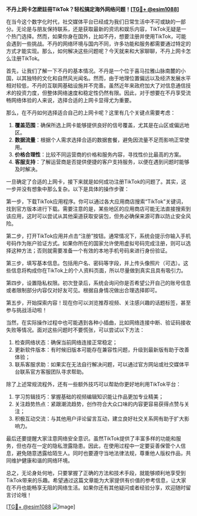 **不丹上网卡怎麽註冊TikTok？轻松搞定海外网络问题！[[TG💪+ @esim1088](https://t.me/s/esim1088)]**

在当今这个数字化时代，社交媒体平台已经成为我们日常生活中不可或缺的一部分。无论是与朋友保持联系，还是获取最新的资讯和娱乐内容，TikTok无疑是一个热门选择。然而，如果你身在国外，比如不丹，想要注册并使用TikTok，可能会遇到一些挑战。不丹的网络环境与国内不同，许多功能和服务都需要通过特定的方式才能实现。那么，如何解决这些问题呢？今天就来和大家聊聊，不丹上网卡怎么注册TikTok。

首先，让我们了解一下不丹的基本情况。不丹是一个位于喜马拉雅山脉南麓的小国，以其独特的文化和自然风光闻名。然而，由于地理位置偏远以及经济发展水平相对较低，不丹的互联网基础设施并不完善。虽然近年来政府加大了对信息通信技术的投资力度，但整体网络速度和稳定性仍然有限。因此，对于想要在不丹享受流畅网络体验的人来说，选择合适的上网卡显得尤为重要。

那么，在不丹如何选择适合自己的上网卡呢？这里有几个关键点需要考虑：

1. **覆盖范围**：确保所选上网卡能够提供良好的信号覆盖，尤其是在山区或偏远地区。
2. **数据流量**：根据个人需求选择合适的数据套餐，避免因流量不足而影响正常使用。
3. **价格合理性**：比较不同运营商的价格和服务内容，寻找性价比最高的方案。
4. **客服支持**：了解运营商是否提供便捷的客户支持服务，以便在遇到问题时能够及时解决。

一旦确定了合适的上网卡，接下来就是如何成功注册TikTok的问题了。其实，这一步并没有想象中那么复杂。以下是具体的操作步骤：

第一步，下载TikTok应用程序。你可以通过各大应用商店搜索“TikTok”关键词，找到官方版本进行下载。需要注意的是，某些地区的应用商店可能无法直接搜索到该应用，这时可以尝试从其他渠道获取安装包，但务必确保来源可靠以防止安全风险。

第二步，打开TikTok应用并点击“注册”按钮。通常情况下，系统会提示你输入手机号码作为账户验证方式。如果你所在的国家允许使用虚拟号码完成注册，则可以选择这种方法；否则就需要准备一个有效的本地手机号码来进行身份验证。

第三步，填写基本信息。包括用户名、密码等字段，并上传头像照片（可选）。这些信息将构成你在TikTok上的个人资料页面，所以尽量做到真实且具有吸引力。

第四步，设置隐私权限。初次登录后，系统会询问你是否希望公开自己的账号信息或者限制部分内容仅对好友可见。根据自身情况做出合理选择即可。

第五步，开始探索内容！现在你可以浏览推荐视频、关注感兴趣的话题标签，甚至参与挑战活动啦！

当然，在实际操作过程中也可能遇到各种小插曲，比如网络连接中断、验证码接收失败等情况。面对这些问题时不要慌张，可以尝试以下方法：

1. 检查网络状态：确保当前网络连接正常稳定；
2. 更新软件版本：有时候旧版本可能存在兼容性问题，升级到最新版有助于改善体验；
3. 联系客服求助：如果实在无法自行解决问题，可以通过官方网站或社交媒体平台联系官方客服团队寻求帮助。

除了上述常规流程外，还有一些额外技巧可以帮助你更好地利用TikTok平台：

1. 学习剪辑技巧：掌握基础的视频编辑知识能让作品更加专业精美；
2. 关注趋势热点：紧跟潮流趋势，创作符合大众口味的内容更容易获得点赞与关注；
3. 积极互动交流：与其他用户评论留言互动，建立良好社交关系网有助于扩大影响力。

最后还要提醒大家注意网络安全意识。虽然TikTok提供了丰富多样的功能和服务，但也存在一定的隐私泄露隐患。因此，在使用过程中一定要妥善保管个人信息，避免随意透露给陌生人。同时也要遵守当地法律法规，尊重他人版权作品，共同维护健康和谐的网络环境。

总之，无论身处何地，只要掌握了正确的方法和技术手段，就能够顺利地享受到TikTok带来的乐趣。希望通过这篇文章能为大家提供有价值的参考信息，让大家在不丹也能畅享无阻的网络生活。如果你还有其他疑问或者经验分享，欢迎随时留言讨论哦！

[[TG💪+ @esim1088](https://t.me/s/esim1088) ![Image](https://i.postimg.cc/4NQfJmqS/Snipaste-2025-05-13-00-14-12.png)]